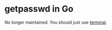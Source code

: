 # getpasswd in Go

No longer maintained. You should just use [terminal](https://golang.org/x/crypto/ssh/terminal).
